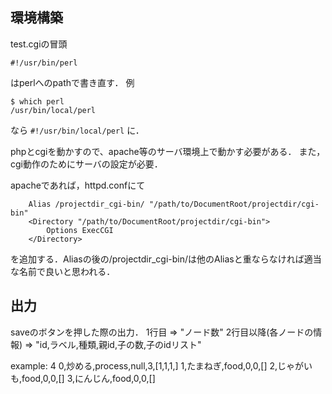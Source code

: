 
## 環境構築
test.cgiの冒頭

`#!/usr/bin/perl`

はperlへのpathで書き直す．
例

```
$ which perl
/usr/bin/local/perl
```

なら
`#!/usr/bin/local/perl`
に．

phpとcgiを動かすので、apache等のサーバ環境上で動かす必要がある．
また，cgi動作のためにサーバの設定が必要．

apacheであれば，httpd.confにて

```
    Alias /projectdir_cgi-bin/ "/path/to/DocumentRoot/projectdir/cgi-bin"
    <Directory "/path/to/DocumentRoot/projectdir/cgi-bin">
        Options ExecCGI
    </Directory>
```

を追加する．Aliasの後の/projectdir_cgi-bin/は他のAliasと重ならなければ適当な名前で良いと思われる．


## 出力
saveのボタンを押した際の出力．
1行目 => "ノード数"
2行目以降(各ノードの情報) => "id,ラベル,種類,親id,子の数,子のidリスト"

example:
4
0,炒める,process,null,3,[1,1,1,]
1,たまねぎ,food,0,0,[]
2,じゃがいも,food,0,0,[]
3,にんじん,food,0,0,[]